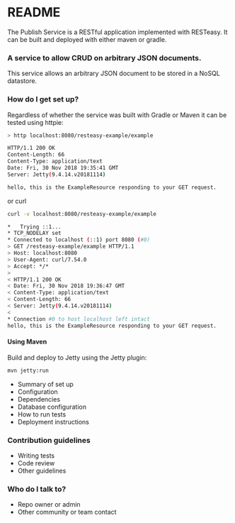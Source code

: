 # README #

The Publish Service is a RESTful application implemented with RESTeasy.
It can be built and deployed with either maven or gradle.

### A service to allow CRUD on arbitrary JSON documents. ###

This service allows an arbitrary JSON document to be stored in a NoSQL datastore.


### How do I get set up? ###

Regardless of whether the service was built with Gradle or Maven it can be tested using httpie:

``` bash
> http localhost:8080/resteasy-example/example

HTTP/1.1 200 OK
Content-Length: 66
Content-Type: application/text
Date: Fri, 30 Nov 2018 19:35:41 GMT
Server: Jetty(9.4.14.v20181114)

hello, this is the ExampleResource responding to your GET request.
```

or curl

``` sh
curl -v localhost:8080/resteasy-example/example

*   Trying ::1...
* TCP_NODELAY set
* Connected to localhost (::1) port 8080 (#0)
> GET /resteasy-example/example HTTP/1.1
> Host: localhost:8080
> User-Agent: curl/7.54.0
> Accept: */*
>
< HTTP/1.1 200 OK
< Date: Fri, 30 Nov 2018 19:36:47 GMT
< Content-Type: application/text
< Content-Length: 66
< Server: Jetty(9.4.14.v20181114)
<
* Connection #0 to host localhost left intact
hello, this is the ExampleResource responding to your GET request.
```

#### Using Maven ####

Build and deploy to Jetty using the Jetty plugin:

``` bash
mvn jetty:run
```



* Summary of set up
* Configuration
* Dependencies
* Database configuration
* How to run tests
* Deployment instructions

### Contribution guidelines ###

* Writing tests
* Code review
* Other guidelines

### Who do I talk to? ###

* Repo owner or admin
* Other community or team contact